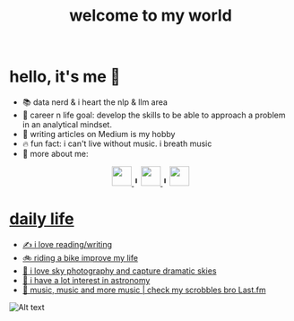 <h1 align="center">welcome to my world</h1>


<br>
<h1>hello, it's me 🙋</h1>

- 📚 data nerd & i heart the nlp & llm area
- 🎀 career n life goal: develop the skills to be able to approach a problem in an analytical mindset. 
- 📝 writing articles on Medium is my hobby
- 🔥 fun fact: i can't live without music. i breath music
- 🤙 more about me:
</div>
<div align='center'>
<a href='https://www.linkedin.com/in/euelainesilva/'>
    <img width="35" height="35" src="https://img.icons8.com/metro/26/000000/linkedin.png"/>
</a>
 ╹
 <a href='https://medium.com/@lainetnr'>
    <img width="35" height="35" src="https://cdn4.iconfinder.com/data/icons/social-media-circle-7/512/Medium_circle-512.png"/>
</a>
 ╹
  <a href='https://www.kaggle.com/lainetnr'>
    <img width="35" height="35" src="https://cdn.icon-icons.com/icons2/2389/PNG/512/kaggle_logo_icon_145140.png"/>
</div>


<h1>daily life</h1>

- ✍ i love reading/writing
- 🚲 riding a bike improve my life
- 🎥 i love sky photography and capture dramatic skies
- 🔭 i have a lot interest in astronomy
- 🎵 music, music and more music | check my scrobbles bro [Last.fm](https://www.last.fm/user/teudoongie)

![Alt text](https://spotify-recently-played-readme.vercel.app/api?user=ollglai&count=1)



